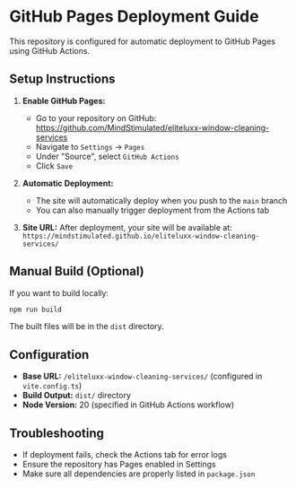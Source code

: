 # GitHub Pages Deployment Guide

This repository is configured for automatic deployment to GitHub Pages using GitHub Actions.

## Setup Instructions

1. **Enable GitHub Pages:**
   - Go to your repository on GitHub: https://github.com/MindStimulated/eliteluxx-window-cleaning-services
   - Navigate to `Settings` → `Pages`
   - Under "Source", select `GitHub Actions`
   - Click `Save`

2. **Automatic Deployment:**
   - The site will automatically deploy when you push to the `main` branch
   - You can also manually trigger deployment from the Actions tab

3. **Site URL:**
   After deployment, your site will be available at:
   `https://mindstimulated.github.io/eliteluxx-window-cleaning-services/`

## Manual Build (Optional)

If you want to build locally:

```bash
npm run build
```

The built files will be in the `dist` directory.

## Configuration

- **Base URL:** `/eliteluxx-window-cleaning-services/` (configured in `vite.config.ts`)
- **Build Output:** `dist/` directory
- **Node Version:** 20 (specified in GitHub Actions workflow)

## Troubleshooting

- If deployment fails, check the Actions tab for error logs
- Ensure the repository has Pages enabled in Settings
- Make sure all dependencies are properly listed in `package.json`
